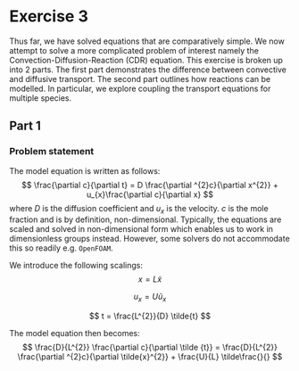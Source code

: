 # Exercise 3

Thus far, we have solved equations that are comparatively simple. We now attempt to solve a more complicated problem of interest namely the Convection-Diffusion-Reaction (CDR) equation. This exercise is broken up into 2 parts. The first part demonstrates the difference between convective and diffusive transport. The second part outlines how reactions can be modelled. In particular, we explore coupling the transport equations for multiple species. 



## Part 1

### Problem statement

The model equation is written as follows: 
$$
\frac{\partial c}{\partial t} = D \frac{\partial ^{2}c}{\partial x^{2}} + u_{x}\frac{\partial c}{\partial x}
$$
where $D$ is the diffusion coefficient and $u_{x}$ is the velocity. $c$ is the mole fraction and is by definition, non-dimensional. Typically, the equations are scaled and solved in non-dimensional form which enables us to work in dimensionless groups instead. However, some solvers do not accommodate this  so readily e.g. `OpenFOAM`. 

We introduce the following scalings: 
$$
x = L \tilde{x}
$$

$$
u_{x} = U \tilde{u}_{x}
$$

$$
t = \frac{L^{2}}{D} \tilde{t}
$$

The model equation then becomes: 
$$
\frac{D}{L^{2}} \frac{\partial c}{\partial \tilde {t}} = \frac{D}{L^{2}} \frac{\partial ^{2}c}{\partial \tilde{x}^{2}} + \frac{U}{L} \tilde\frac{}{}
$$
